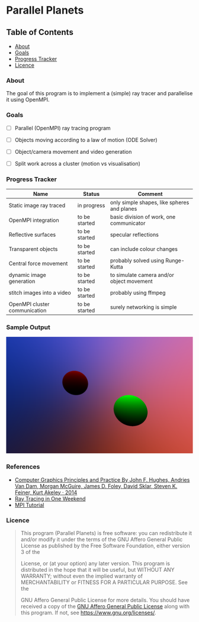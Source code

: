 # Parallel Planets

## Table of Contents
- [About](#about)
- [Goals](#goals)
- [Progress Tracker](#progress-tracker)
- [Licence](#licence)

### About
The goal of this program is to implement a (simple) ray tracer and parallelise it using OpenMPI.

### Goals
- [ ] Parallel (OpenMPI) ray tracing program
- [ ] Objects moving according to a law of motion (ODE Solver)
- [ ] Object/camera movement and video generation
- [ ] Split work across a cluster (motion vs visualisation)


### Progress Tracker
| Name                          | Status        | Comment                                     |
|-------------------------------|---------------|---------------------------------------------|
| Static image ray traced       | in progress   | only simple shapes, like spheres and planes |
| OpenMPI integration           | to be started | basic division of work, one communicator    | 
| Reflective surfaces           | to be started | specular reflections                        |
| Transparent objects           | to be started | can include colour changes                  |
| Central force movement        | to be started | probably solved using Runge-Kutta
| dynamic image generation      | to be started | to simulate camera and/or object movement   |
| stitch images into a video    | to be started | probably using ffmpeg                       |
| OpenMPI cluster communication | to be started | surely networking is simple                 |

### Sample Output
![Output](outputs/image.png)
### References

 - [Computer Graphics Principles and Practice By John F. Hughes, Andries Van Dam, Morgan McGuire, James D. Foley, David Sklar, Steven K. Feiner, Kurt Akeley · 2014](https://www.worldcat.org/title/computer-graphics-principles-and-practice/oclc/828142648)
 - [Ray Tracing in One Weekend](https://raytracing.github.io/books/RayTracingInOneWeekend.html)
 - [MPI Tutorial](https://mpitutorial.com)

### Licence
> This program (Parallel Planets) is free software: you can redistribute it and/or modify
    it under the terms of the GNU Affero General Public License as
    published by the Free Software Foundation, either version 3 of the
>
>    License, or (at your option) any later version.
    This program is distributed in the hope that it will be useful,
    but WITHOUT ANY WARRANTY; without even the implied warranty of
    MERCHANTABILITY or FITNESS FOR A PARTICULAR PURPOSE.  See the
>
>    GNU Affero General Public License for more details.
    You should have received a copy of the [GNU Affero General Public License](LICENCE)
    along with this program.  If not, see <https://www.gnu.org/licenses/>.